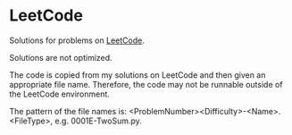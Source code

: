 # LeetCode

Solutions for problems on [LeetCode](https://leetcode.com/problemset/all/).

Solutions are not optimized.

The code is copied from my solutions on LeetCode and then given an appropriate file name. Therefore, the code may not be runnable outside of the LeetCode environment.

The pattern of the file names is: \<ProblemNumber\>\<Difficulty\>-\<Name\>.\<FileType\>, e.g. 0001E-TwoSum.py.
